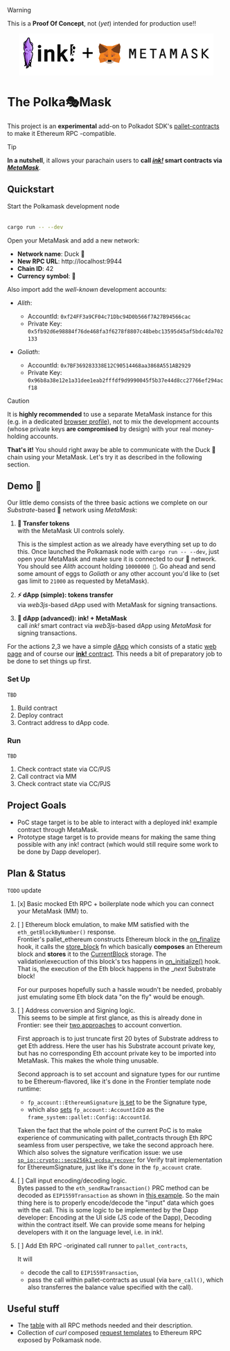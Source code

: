 > [!WARNING]
> This is a **Proof Of Concept**, not (*yet*) intended for production use!!

<div align="center">
    <img src=".images/ink+mm.png" alt="ink! + MetaMask logo" />
</div>

# The Polka🎭Mask

This project is an **experimental** add-on to Polkadot SDK's [pallet-contracts](https://github.com/paritytech/polkadot-sdk/tree/master/substrate/frame/contracts) to make it Ethereum RPC -compatible.

> [!TIP]
>**In a nutshell**, it allows your parachain users to **call <a href="https://use.ink/" target="_blank">_ink!_</a> smart contracts via <a href="https://metamask.io/" target="_blank">_MetaMask_**</a>. 

## Quickstart 

Start the Polkamask development node 

```bash

cargo run -- --dev
```

Open your MetaMask and add a new network:

+ **Network name**: Duck 🦆 
+ **New RPC URL**: http://localhost:9944
+ **Chain ID**: 42
+ **Currency symbol**: 🥚

Also import add the *well-known* development accounts: 

- *Alith*: 

   + AccountId: `0xf24FF3a9CF04c71Dbc94D0b566f7A27B94566cac`
   + Private Key: `0x5fb92d6e98884f76de468fa3f6278f8807c48bebc13595d45af5bdc4da702133`

- *Goliath*: 

   + AccountId: `0x7BF369283338E12C90514468aa3868A551AB2929`
   + Private Key: `0x96b8a38e12e1a31dee1eab2fffdf9d9990045f5b37e44d8cc27766ef294acf18`

> [!CAUTION]
> It is **highly recommended** to use a separate MetaMask instance for this (e.g. in a dedicated <a href="https://support.mozilla.org/en-US/kb/profiles-where-firefox-stores-user-data" target="_blank">browser profile</a>), not to mix the development accounts (whose private keys **are compromised** by design) with your real money-holding accounts. 

**That's it!** You should right away be able to communicate with the Duck 🦆 chain using your MetaMask. Let's try it as described in the following section. 

## Demo 🧐

Our little demo consists of the three basic actions we complete on our *Substrate*-based 🦆 network using *MetaMask*:

1. **👛 Transfer tokens**  
   with the MetaMask UI controls solely.

   This is the simplest action as we already have everything set up to do this. 
   Once launched the Polkamask node with `cargo run -- --dev`, just open your MetaMask and make sure it is connected to our 🦆 network. You should see *Alith* account holding `10000000 🥚`. Go ahead and send some amount of eggs to *Goliath* or any other account you'd like to (set gas limit to `21000` as requested by MetaMask). 

2. **⚡ dApp (simple): tokens transfer**  
   via *web3js*-based dApp used with MetaMask for signing transactions.
   
3. **🚀 dApp (advanced): ink! + MetaMask**  
   call *ink!* smart contract via *web3js*-based dApp using  *MetaMask* for signing transactions.

For the actions 2,3 we have a simple [dApp](/dapp) which consists of a static [web page](/dapp/index.html) and of course our [**ink!** contract](/dapp/contracts/flipper.ink/). This needs a bit of preparatory job to be done to set things up first.


### Set Up 

`TBD`

1. Build contract 
2. Deploy contract
3. Contract address to dApp code.

### Run 

`TBD`

1. Check contract state via CC/PJS
2. Call contract via MM
2. Check contract state via CC/PJS


## Project Goals

- PoC stage target is to be able to interact with a deployed ink! example contract through MetaMask.
- Prototype stage target is to provide means for making the same thing possible with any ink! contract (which would still require some work to be done by Dapp developer).

## Plan & Status

`TODO` update 

1. [x] Basic mocked Eth RPC + boilerplate node which you can connect your MetaMask (MM) to.
2. [ ] Ethereum block emulation, to make MM satisfied with the `eth_getBlockByNumber()` response.  
   Frontier's pallet_ethereum constructs Ethereum block in the [on_finalize](https://github.com/paritytech/frontier/blob/22aaafe089218f6cee625898fff7b953cc793228/frame/ethereum/src/lib.rs#L206) hook, it calls the [store_block](https://github.com/paritytech/frontier/blob/22aaafe089218f6cee625898fff7b953cc793228/frame/ethereum/src/lib.rs#L404) fn which basically **composes** an Ethereum block and **stores** it to the [CurrentBlock](https://github.com/paritytech/frontier/blob/22aaafe089218f6cee625898fff7b953cc793228/frame/ethereum/src/lib.rs#L327) storage.
   The validation\execuction of this block's txs happens in [on_initialize()](https://github.com/paritytech/frontier/blob/22aaafe089218f6cee625898fff7b953cc793228/frame/ethereum/src/lib.rs#L230) hook. That is, the execution of the Eth block happens in the __next_ Substrate block!

   For our purposes hopefully such a hassle woudn't be needed, probably just emulating some Eth block data "on the fly" would be enough. 
   
3. [ ] Address conversion and Signing logic.  
   This seems to be simple at first glance, as this is already done in Frontier: see their [two approaches](https://github.com/paritytech/frontier/blob/master/docs/accounts.md) to account convertion.

   First approach is to just truncate first 20 bytes of Substrate address to get Eth address. Here the user has his Substrate account private key, but has no corresponding Eth account private key to be imported into MetaMask. This makes the whole thing unusable.

   Second approach is to set account and signature types for our runtime to be Ethereum-flavored, like it's done in the Frontier template node runtime:

   + `fp_account::EthereumSignature` [is set](https://github.com/paritytech/frontier/blob/0e487900e862bc3519014c1dbef800f200a00f6f/template/runtime/src/lib.rs#L70) to be the Signature type,
   + which also [sets](https://github.com/paritytech/frontier/blob/0e487900e862bc3519014c1dbef800f200a00f6f/template/runtime/src/lib.rs#L74) `fp_account::AccountId20` as the `frame_system::pallet::Config::AccountId`.

   Taken the fact that the whole point of the current PoC is to make experience of communicating with pallet_contracts through Eth RPC seamless from user perspective, we take the second approach here.
   Which also solves the signature verification issue: we use [`sp_io::crypto::secp256k1_ecdsa_recover`](https://github.com/paritytech/frontier/blob/0e487900e862bc3519014c1dbef800f200a00f6f/primitives/account/src/lib.rs#L162) for Verify trait implementation for EthereumSignature, just like it's done in the `fp_account` crate.

4. [ ] Call input encoding/decoding logic.  
   Bytes passed to the `eth_sendRawTransaction()` PRC method can be decoded as `EIP1559Transaction` as shown in [this example](docs/transfer_example.md). So the main thing here is to properly encode/decode the "input" data which goes with the call. This is some logic to be implemented by the Dapp developer: Encoding at the UI side (JS code of the Dapp), Decoding within the contract itself. We can provide some means for helping developers with it on the language level, i.e. in ink!. 

5. [ ] Add Eth RPC -originated call runner to `pallet_contracts`,  
   
   It will
   
   - decode the call to `EIP1559Transaction`, 
   - pass the call within pallet-contracts as usual (via `bare_call()`, which also transferres the balance value specified with the call).

## Useful stuff 

- The [table](docs/mapping.md) with all RPC methods needed and their description.
- Collection of *curl* composed [request templates](docs/rpc_requests.md) to Ethereum RPC exposed by Polkamask node. 
